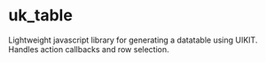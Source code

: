 # uk_table
Lightweight javascript library for generating a datatable using UIKIT. Handles action callbacks and row selection.
